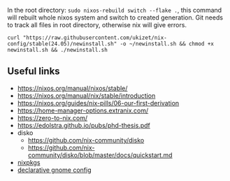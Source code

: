 In the root directory: `sudo nixos-rebuild switch --flake .`, this command will rebuilt whole nixos system and switch to created generation.
Git needs to track all files in root directory, otherwise nix will give errors.

`curl "https://raw.githubusercontent.com/ukizet/nix-config/stable(24.05)/newinstall.sh" -o ~/newinstall.sh && chmod +x newinstall.sh && ./newinstall.sh`

## Useful links
- https://nixos.org/manual/nixos/stable/
- https://nixos.org/manual/nix/stable/introduction
- https://nixos.org/guides/nix-pills/06-our-first-derivation
- https://home-manager-options.extranix.com/
- https://zero-to-nix.com/
- https://edolstra.github.io/pubs/phd-thesis.pdf
- disko 
  - https://github.com/nix-community/disko
  - https://github.com/nix-community/disko/blob/master/docs/quickstart.md
- [nixpkgs](https://github.com/NixOS/nixpkgs)
- [declarative gnome config](https://hoverbear.org/blog/declarative-gnome-configuration-in-nixos/)
